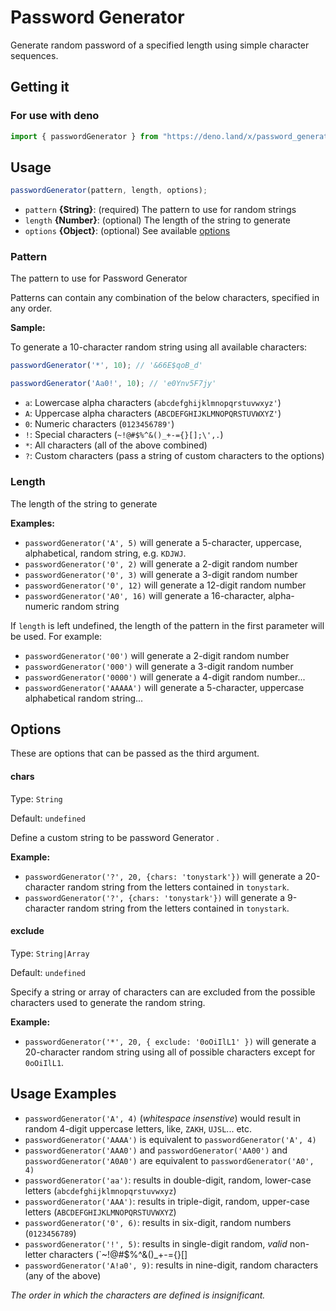 # Password Generator 

 Generate random password of a specified length using simple character sequences.


Getting it
----------

### For use with deno

```ts
import { passwordGenerator } from "https://deno.land/x/password_generator/mod.ts";
```

## Usage

```ts
passwordGenerator(pattern, length, options);
```

* `pattern` **{String}**: (required) The pattern to use for random strings
* `length` **{Number}**: (optional) The length of the string to generate
* `options` **{Object}**: (optional) See available [options](#options)

### Pattern

The pattern to use for Password Generator

Patterns can contain any combination of the below characters, specified in any order.

**Sample:**

To generate a 10-character random string using all available characters:

```ts
passwordGenerator('*', 10); // '&66E$qoB_d'

passwordGenerator('Aa0!', 10); // 'e0Ynv5F7jy'
```

* `a`: Lowercase alpha characters (`abcdefghijklmnopqrstuvwxyz'`)
* `A`: Uppercase alpha characters (`ABCDEFGHIJKLMNOPQRSTUVWXYZ'`)
* `0`: Numeric characters (`0123456789'`)
* `!`: Special characters (`~!@#$%^&()_+-={}[];\',.`)
* `*`: All characters (all of the above combined)
* `?`: Custom characters (pass a string of custom characters to the options)

### Length

The length of the string to generate

**Examples:**

* `passwordGenerator('A', 5)` will generate a 5-character, uppercase, alphabetical, random string, e.g. `KDJWJ`.
* `passwordGenerator('0', 2)` will generate a 2-digit random number
* `passwordGenerator('0', 3)` will generate a 3-digit random number
* `passwordGenerator('0', 12)` will generate a 12-digit random number
* `passwordGenerator('A0', 16)` will generate a 16-character, alpha-numeric random string

If `length` is left undefined, the length of the pattern in the first parameter will be used. For example:

* `passwordGenerator('00')` will generate a 2-digit random number
* `passwordGenerator('000')` will generate a 3-digit random number
* `passwordGenerator('0000')` will generate a 4-digit random number...
* `passwordGenerator('AAAAA')` will generate a 5-character, uppercase alphabetical random string...


## Options

These are options that can be passed as the third argument.

#### chars

Type: `String`

Default: `undefined`

Define a custom string to be password Generator .

**Example:**

* `passwordGenerator('?', 20, {chars: 'tonystark'})` will generate a 20-character random string from the letters contained in `tonystark`.
* `passwordGenerator('?', {chars: 'tonystark'})` will generate a 9-character random string from the letters contained in `tonystark`.

#### exclude

Type: `String|Array`

Default: `undefined`

Specify a string or array of characters can are excluded from the possible characters used to generate the random string.

**Example:**

* `passwordGenerator('*', 20, { exclude: '0oOiIlL1' })` will generate a 20-character random string using all of possible characters except for `0oOiIlL1`.

## Usage Examples

* `passwordGenerator('A', 4)` (_whitespace insenstive_) would result in random 4-digit uppercase letters, like, `ZAKH`, `UJSL`... etc.
* `passwordGenerator('AAAA')` is equivalent to `passwordGenerator('A', 4)`
* `passwordGenerator('AAA0')` and `passwordGenerator('AA00')` and `passwordGenerator('A0A0')` are equivalent to `passwordGenerator('A0', 4)`
* `passwordGenerator('aa')`: results in double-digit, random, lower-case letters (`abcdefghijklmnopqrstuvwxyz`)
* `passwordGenerator('AAA')`: results in triple-digit, random, upper-case letters (`ABCDEFGHIJKLMNOPQRSTUVWXYZ`)
* `passwordGenerator('0', 6)`: results in six-digit, random numbers (`0123456789`)
* `passwordGenerator('!', 5)`: results in single-digit random, _valid_ non-letter characters (`~!@#$%^&()_+-={}[]
* `passwordGenerator('A!a0', 9)`: results in nine-digit, random characters (any of the above)

_The order in which the characters are defined is insignificant._

